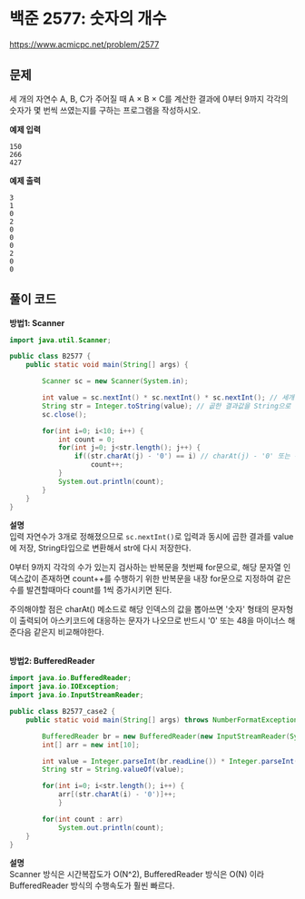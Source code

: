 # 백준 2577: 숫자의 개수

https://www.acmicpc.net/problem/2577

## 문제

세 개의 자연수 A, B, C가 주어질 때 A × B × C를 계산한 결과에 0부터 9까지 각각의 숫자가 몇 번씩 쓰였는지를 구하는 프로그램을 작성하시오.

**예제 입력**

```
150
266
427
```

**예제 출력**

```
3
1
0
2
0
0
0
2
0
0
```

## 풀이 코드

**방법1: Scanner**

```java
import java.util.Scanner;

public class B2577 {
	public static void main(String[] args) {

		Scanner sc = new Scanner(System.in);

		int value = sc.nextInt() * sc.nextInt() * sc.nextInt(); // 세개 자연수 입력 합
		String str = Integer.toString(value); // 곲한 결과값을 String으로 변환
		sc.close();

		for(int i=0; i<10; i++) {
			int count = 0;
			for(int j=0; j<str.length(); j++) {
				if((str.charAt(j) - '0') == i) // charAt(j) - '0' 또는 -48
					count++;
			}
			System.out.println(count);
		}
	}
}
```

**설명**  
입력 자연수가 3개로 정해졌으므로 `sc.nextInt()`로 입력과 동시에 곱한 결과를 value에 저장, String타입으로 변환해서 str에 다시 저장한다.

0부터 9까지 각각의 수가 있는지 검사하는 반복문을 첫번째 for문으로, 해당 문자열 인덱스값이 존재하면 count++를 수행하기 위한 반복문을 내장 for문으로 지정하여 같은 수를 발견할때마다 count를 1씩 증가시키면 된다.

주의해야할 점은 charAt() 메소드로 해당 인덱스의 값을 뽑아쓰면 '숫자' 형태의 문자형이 출력되어 아스키코드에 대응하는 문자가 나오므로 반드시 '0' 또는 48을 마이너스 해준다음 같은지 비교해야한다. <br><br>

**방법2: BufferedReader**

```java
import java.io.BufferedReader;
import java.io.IOException;
import java.io.InputStreamReader;

public class B2577_case2 {
	public static void main(String[] args) throws NumberFormatException, IOException {

		BufferedReader br = new BufferedReader(new InputStreamReader(System.in));
		int[] arr = new int[10];

		int value = Integer.parseInt(br.readLine()) * Integer.parseInt(br.readLine()) * Integer.parseInt(br.readLine());
		String str = String.valueOf(value);

		for(int i=0; i<str.length(); i++) {
			arr[(str.charAt(i) - '0')]++;
			}

		for(int count : arr)
			System.out.println(count);
	}
}
```

**설명**  
Scanner 방식은 시간복잡도가 O(N^2), BufferedReader 방식은 O(N) 이라 BufferedReader 방식의 수행속도가 훨씬 빠르다.
